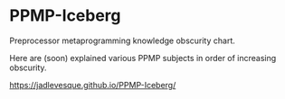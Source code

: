 # PPMP-Iceberg
Preprocessor metaprogramming knowledge obscurity chart.

Here are (soon) explained various PPMP subjects in order of increasing obscurity.

https://jadlevesque.github.io/PPMP-Iceberg/


